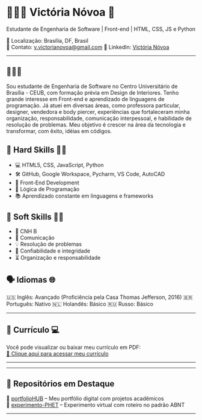 # 👩🏻‍💻 Victória Nóvoa 🥀

Estudante de Engenharia de Software | Front-end | HTML, CSS, JS e Python

📍 Localização: Brasília, DF, Brasil  
📧 Contato: v.victorianovoa@gmail.com 
🔗 LinkedIn: [Victória Nóvoa](www.linkedin.com/in/victória-nóvoa)

---
## 🤩🤩🤩 

Sou estudante de Engenharia de Software no Centro Universitário de Brasília - CEUB, com formação prévia em Design de Interiores. Tenho grande interesse em Front-end e aprendizado de linguagens de programação. Já atuei em diversas áreas, como professora particular, designer, vendedora e body piercer, experiências que fortaleceram minha organização, responsabilidade, comunicação interpessoal, e habilidade de resolução de problemas. Meu objetivo é crescer na área da tecnologia e transformar, com êxito,  idéias em códigos. 



## 🌟 Hard Skills 💅🏻

- 💻 HTML5, CSS, JavaScript, Python  
- 🛠️ GitHub, Google Workspace, Pycharm, VS Code, AutoCAD
- 🎨 Front-End Development 
- 🧠 Lógica de Programação  
- 📚 Aprendizado constante em linguagens e frameworks

## 🌟 Soft Skills 💅🏻

- 🚗 CNH B
- 💬 Comunicação  
- 💡 Resolução de problemas
- 🤍 Confiabilidade e integridade
- ⏳ Organização e responsabilidade 


## 🗣️ Idiomas 🌐

🇺🇸 Inglês: Avançado (Proficiência pela Casa Thomas Jefferson, 2016)
🇧🇷 Português: Nativo
🇳🇱 Holandês: Básico
🇷🇺 Russo: Básico

---

## 📄 Currículo 💻


Você pode visualizar ou baixar meu currículo em PDF:  
[📎 Clique aqui para acessar meu currículo](curriculo_victoria_docs.pdf](https://github.com/user-attachments/files/19763054/curriculo_victoria_docs.pdf))

---

---

## 📌 Repositórios em Destaque

🔹 [portfolioHUB](https://github.com/seu-usuario/portfolioHUB) – Meu portfólio digital com projetos acadêmicos  
🔹 [experimento-PHET](https://github.com/seu-usuario/experimento-PHET) – Experimento virtual com roteiro no padrão ABNT

---




